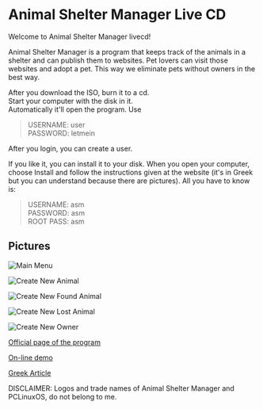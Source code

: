 # Animal Shelter Manager Live CD

Welcome to Animal Shelter Manager livecd!

Animal Shelter Manager is a program that keeps track of the animals in a shelter and can publish them to websites. Pet lovers can visit those websites and adopt a pet. This way we eliminate pets without owners in the best way.  
  
After you download the ISO, burn it to a cd.  
Start your computer with the disk in it.  
Automatically it'll open the program. Use  
  
> USERNAME: user  
> PASSWORD: letmein
  
After you login, you can create a user.
  
If you like it, you can install it to your disk.
When you open your computer, choose Install and follow the instructions given at the website (it's in Greek but you can understand because there are pictures).
All you have to know is:  
  
> USERNAME: asm  
> PASSWORD: asm  
> ROOT PASS: asm

## Pictures

![Main Menu](images/main_menu.jpg "Main Menu")

![Create New Animal](images/create_new_animal.jpg "Create New Animal")

![Create New Found Animal](images/create_new_found_animal.jpg "Create New Found Animal")

![Create New Lost Animal](images/create_new_lost_animal.jpg "Create New Lost Animal")

![Create New Owner](images/create_new_owner.jpg "Create New Owner")
  
[Official page of the program](https://www.sheltermanager.com/)

[On-line demo](https://www.sheltermanager.com/site/en_demo.html)  

[Greek Article](https://eiosifidis.blogspot.com/2012/05/animal-shelter-manager-livecd.html)

DISCLAIMER: Logos and trade names of Animal Shelter Manager and PCLinuxOS, do not belong to me.
